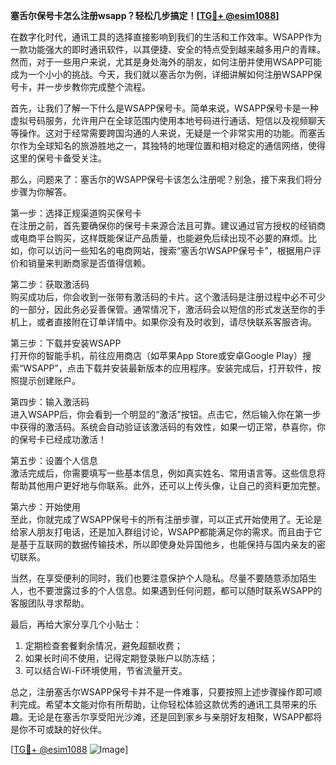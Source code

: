 **塞舌尔保号卡怎么注册wsapp？轻松几步搞定！[[TG💪+ @esim1088](https://t.me/s/esim1088)]**

在数字化时代，通讯工具的选择直接影响到我们的生活和工作效率。WSAPP作为一款功能强大的即时通讯软件，以其便捷、安全的特点受到越来越多用户的青睐。然而，对于一些用户来说，尤其是身处海外的朋友，如何注册并使用WSAPP可能成为一个小小的挑战。今天，我们就以塞舌尔为例，详细讲解如何注册WSAPP保号卡，并一步步教你完成整个流程。

首先，让我们了解一下什么是WSAPP保号卡。简单来说，WSAPP保号卡是一种虚拟号码服务，允许用户在全球范围内使用本地号码进行通话、短信以及视频聊天等操作。这对于经常需要跨国沟通的人来说，无疑是一个非常实用的功能。而塞舌尔作为全球知名的旅游胜地之一，其独特的地理位置和相对稳定的通信网络，使得这里的保号卡备受关注。

那么，问题来了：塞舌尔的WSAPP保号卡该怎么注册呢？别急，接下来我们将分步骤为你解答。

第一步：选择正规渠道购买保号卡  
在注册之前，首先要确保你的保号卡来源合法且可靠。建议通过官方授权的经销商或电商平台购买，这样既能保证产品质量，也能避免后续出现不必要的麻烦。比如，你可以访问一些知名的电商网站，搜索“塞舌尔WSAPP保号卡”，根据用户评价和销量来判断商家是否值得信赖。

第二步：获取激活码  
购买成功后，你会收到一张带有激活码的卡片。这个激活码是注册过程中必不可少的一部分，因此务必妥善保管。通常情况下，激活码会以短信的形式发送至你的手机上，或者直接附在订单详情中。如果你没有及时收到，请尽快联系客服咨询。

第三步：下载并安装WSAPP  
打开你的智能手机，前往应用商店（如苹果App Store或安卓Google Play）搜索“WSAPP”，点击下载并安装最新版本的应用程序。安装完成后，打开软件，按照提示创建账户。

第四步：输入激活码  
进入WSAPP后，你会看到一个明显的“激活”按钮。点击它，然后输入你在第一步中获得的激活码。系统会自动验证该激活码的有效性，如果一切正常，恭喜你，你的保号卡已经成功激活！

第五步：设置个人信息  
激活完成后，你需要填写一些基本信息，例如真实姓名、常用语言等。这些信息将帮助其他用户更好地与你联系。此外，还可以上传头像，让自己的资料更加完整。

第六步：开始使用  
至此，你就完成了WSAPP保号卡的所有注册步骤，可以正式开始使用了。无论是给家人朋友打电话，还是加入群组讨论，WSAPP都能满足你的需求。而且由于它是基于互联网的数据传输技术，所以即使身处异国他乡，也能保持与国内亲友的密切联系。

当然，在享受便利的同时，我们也要注意保护个人隐私。尽量不要随意添加陌生人，也不要泄露过多的个人信息。如果遇到任何问题，都可以随时联系WSAPP的客服团队寻求帮助。

最后，再给大家分享几个小贴士：
1. 定期检查套餐剩余情况，避免超额收费；
2. 如果长时间不使用，记得定期登录账户以防冻结；
3. 可以结合Wi-Fi环境使用，节省流量开支。

总之，注册塞舌尔WSAPP保号卡并不是一件难事，只要按照上述步骤操作即可顺利完成。希望本文能对你有所帮助，让你轻松体验这款优秀的通讯工具带来的乐趣。无论是在塞舌尔享受阳光沙滩，还是回到家乡与亲朋好友相聚，WSAPP都将是你不可或缺的好伙伴。

[[TG💪+ @esim1088](https://t.me/s/esim1088) ![Image](https://i.postimg.cc/4NQfJmqS/Snipaste-2025-05-13-00-14-12.png)]